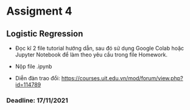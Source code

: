 # Assigment 4

## Logistic Regression

* Đọc kĩ 2 file tutorial hướng dẫn, sau đó sử dụng Google Colab hoặc Jupyter Notebook để làm theo yêu cầu trong file Homework.
* Nộp file .ipynb

* Diễn đàn trao đổi: https://courses.uit.edu.vn/mod/forum/view.php?id=114789

### Deadline: 17/11/2021
